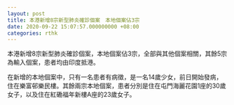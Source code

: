 ```yaml
---
layout: post
title: 本港新增8宗新型肺炎確診個案　本地個案佔3宗
date: 2020-09-22 15:07:57.000000000 +08:00
categories: rthk
---
```


本港新增8宗新型肺炎確診個案，本地個案佔3宗，全部與其他個案相關，其餘5宗為輸入個案，患者均由印度抵港。

在新增的本地個案中，只有一名患者有病徵，是一名14歲少女，前日開始發病，住在樂富邨樂民樓。其餘兩宗本地個案，患者分別是住在屯門海麗花園1座的30歲女子，以及住在紅磡福年新樓A座的23歲女子。
